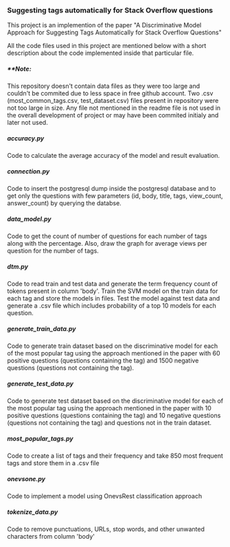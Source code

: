 ### Suggesting tags automatically for Stack Overflow questions
This project is an implemention of the paper "A Discriminative Model Approach for Suggesting Tags Automatically for Stack Overflow Questions"

All the code files used in this project are mentioned below with a short description about the code implemented inside that particular file.
##### **Note:
This repository doesn't contain data files as they were too large and couldn't be commited due to less space in free github account. Two .csv (most_common_tags.csv, test_dataset.csv) files present in repository were not too large in size. Any file not mentioned in the readme file is not used in the overall development of project or may have been commited initialy and later not used. 

##### accuracy.py
Code to calculate the average accuracy of the model and result evaluation.

##### connection.py
Code to insert the postgresql dump inside the postgresql database and to get only the questions with few parameters (id, body, title, tags, view_count, answer_count) by querying the databse.

##### data_model.py
Code to get the count of number of questions for each number of tags along with the percentage. Also, draw the graph for average views per question for the number of tags.

##### dtm.py
Code to read train and test data and generate the term frequency count of tokens present in column 'body'. Train the SVM model on the train data for each tag and store the models in files. Test the model against test data and generate a .csv file which includes probability of a top 10 models for each question.

##### generate_train_data.py
Code to generate train dataset based on the discriminative model for each of the most popular tag using the approach mentioned in the paper with 60 positive questions (questions containing the tag) and 1500 negative questions (questions not containing the tag).

##### generate_test_data.py
Code to generate test dataset based on the discriminative model for each of the most popular tag using the approach mentioned in the paper with 10 positive questions (questions containing the tag) and 10 negative questions (questions not containing the tag) and questions not in the train dataset.

##### most_popular_tags.py
Code to create a list of tags and their frequency and take 850 most frequent tags and store them in a .csv file

##### onevsone.py
Code to implement a model using OnevsRest classification approach 

##### tokenize_data.py
Code to remove punctuations, URLs, stop words, and other unwanted characters from column 'body'
